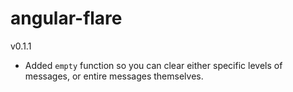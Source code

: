 angular-flare
=============

v0.1.1
  * Added `empty` function so you can clear either specific levels of messages,
    or entire messages themselves.
